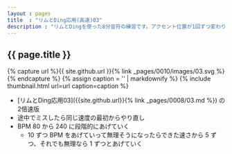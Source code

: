 ```yaml
---
layout : pages
title  : "リムとDing応用(高速)03"
description : "リムとDingを使った8分音符の練習です。アクセント位置が1回ずつ変わります。"
---
```


## {{ page.title }}

{% capture url %}{{ site.github.url }}{% link _pages/0010/images/03.svg %}{% endcapture %}
{% assign caption = '' | markdownify %}
{% include thumbnail.html url=url caption=caption %}

* [リムとDing応用03]({{site.github.url}}{% link _pages/0008/03.md %}) の2倍速版
* 途中でミスしたら同じ速度の最初からやり直し
* BPM 80 から 240 に段階的にあげていく
  * 10 ずつ BPM をあげていって無理そうになったらできた速さから 5 ずつ、それでも無理なら 1 ずつとあげていく